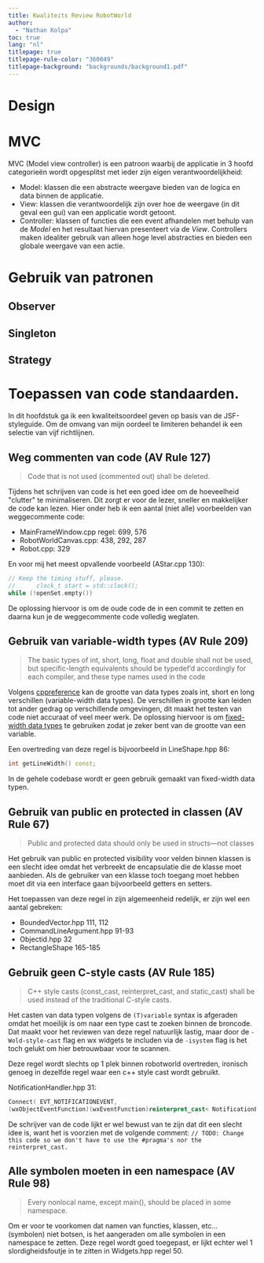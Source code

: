```yaml
---
title: Kwaliteits Review RobotWorld
author:
  - "Nathan Kolpa"
toc: true
lang: "nl"
titlepage: true
titlepage-rule-color: "360049"
titlepage-background: "backgrounds/background1.pdf"
---
```


# Design

# MVC

MVC (Model view controller) is een patroon waarbij de applicatie in 3 hoofd categorieën wordt opgesplitst
met ieder zijn eigen verantwoordelijkheid:

- Model: klassen die een abstracte weergave bieden van de logica en data binnen de applicatie.
- View: klassen die verantwoordelijk zijn over hoe de weergave (in dit geval een gui) van een applicatie wordt getoont.
- Controller: klassen of functies die een event afhandelen met behulp van de *Model* en het resultaat hiervan
  presenteert via de *View*.
  Controllers maken idealiter gebruik van alleen hoge level abstracties en bieden een globale weergave van een actie.

# Gebruik van patronen

## Observer

## Singleton

## Strategy

# Toepassen van code standaarden.

In dit hoofdstuk ga ik een kwaliteitsoordeel geven op basis van de JSF-styleguide.
Om de omvang van mijn oordeel te limiteren behandel ik een selectie van vijf richtlijnen.

## Weg commenten van code (AV Rule 127)

> Code that is not used (commented out) shall be deleted.

Tijdens het schrijven van code is het een goed idee om de hoeveelheid "clutter" te minimaliseren.
Dit zorgt er voor de lezer, sneller en makkelijker de code kan lezen.
Hier onder heb ik een aantal (niet alle) voorbeelden van weggecommente code:

- MainFrameWindow.cpp regel: 699, 576
- RobotWorldCanvas.cpp: 438, 292, 287
- Robot.cpp: 329

En voor mij het meest opvallende voorbeeld (AStar.cpp 130):

```cpp
// Keep the timing stuff, please.
//		clock_t start = std::clock();
while (!openSet.empty())
```

De oplossing hiervoor is om de oude code de in een commit te zetten en daarna kun je de weggecommente code volledig
weglaten.

## Gebruik van variable-width types (AV Rule 209)

> The basic types of int, short, long, float and double shall not be used, but specific-length equivalents should be
> typedef’d accordingly for each compiler, and these type names used in
> the code

Volgens [cppreference](https://en.cppreference.com/w/cpp/language/types) kan de grootte van data types zoals int, short
en long verschillen (variable-width data types).
De verschillen in grootte kan leiden tot ander gedrag op verschillende omgevingen, dit maakt het testen van code niet
accuraat of veel meer werk.
De oplossing hiervoor is om [fixed-width data types](https://en.cppreference.com/w/cpp/types/integer) te gebruiken zodat
je zeker bent van de grootte van een variable.

Een overtreding van deze regel is bijvoorbeeld in LineShape.hpp 86:

```cpp
int getLineWidth() const;
```

In de gehele codebase wordt er geen gebruik gemaakt van fixed-width data typen.

## Gebruik van public en protected in classen (AV Rule 67)

> Public and protected data should only be used in structs—not classes

Het gebruik van public en protected visibility voor velden binnen klassen is een slecht idee omdat het verbreekt de
encapsulatie die de klasse moet aanbieden.
Als de gebruiker van een klasse toch toegang moet hebben moet dit via een interface gaan bijvoorbeeld getters en
setters.

Het toepassen van deze regel in zijn algemeenheid redelijk, er zijn wel een aantal gebreken:

- BoundedVector.hpp 111, 112
- CommandLineArgument.hpp 91-93
- Objectid.hpp 32
- RectangleShape 165-185

## Gebruik geen C-style casts (AV Rule 185)

> C++ style casts (const_cast, reinterpret_cast, and static_cast) shall be used instead of the
> traditional C-style casts.

Het casten van data typen volgens de `(T)variable` syntax is afgeraden omdat het moeilijk is om naar een type cast te
zoeken binnen de broncode.
Dat maakt voor het reviewen van deze regel natuurlijk lastig, maar door de `-Wold-style-cast` flag en wx widgets te
includen via de `-isystem` flag is het toch gelukt om hier betrouwbaar voor te scannen.

Deze regel wordt slechts op 1 plek binnen robotworld overtreden, ironisch genoeg in dezelfde regel waar een c++ style
cast wordt gebruikt.

NotificationHandler.hpp 31:

```cpp
Connect( EVT_NOTIFICATIONEVENT,
(wxObjectEventFunction)(wxEventFunction)reinterpret_cast< NotificationEventFunction >( &NotificationHandler::OnNotificationEvent));
```

De schrijver van de code lijkt er wel bewust van te zijn dat dit een slecht idee is, want het is voorzien met de
volgende comment:
`// TODO: Change this code so we don't have to use the #pragma's nor the reinterpret_cast.`

## Alle symbolen moeten in een namespace (AV Rule 98)

> Every nonlocal name, except main(), should be placed in some namespace.

Om er voor te voorkomen dat namen van functies, klassen, etc... (symbolen) niet botsen, is het aangeraden om alle
symbolen in een namespace te zetten.
Deze regel wordt goed toegepast, er lijkt echter wel 1 slordigheidsfoutje in te zitten in Widgets.hpp regel 50.
